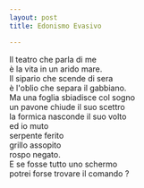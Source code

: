 ```yaml
---
layout: post
title: Edonismo Evasivo

---
```

Il teatro che parla di me  
è la vita in un arido mare.  
Il sipario che scende di sera  
è l'oblio che separa il gabbiano.  
Ma una foglia sbiadisce col sogno  
un pavone chiude il suo scettro  
la formica nasconde il suo volto  
ed io muto  
serpente ferito  
grillo assopito  
rospo negato.  
E se fosse tutto uno schermo  
potrei forse trovare il comando ?  

